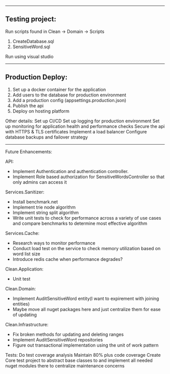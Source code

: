 -------------------------------------------------
Testing project:
-------------------------------------------------

Run scripts found in Clean -> Domain -> Scripts
 1. CreateDatabase.sql
 2. SensitiveWord.sql

Run using visual studio

-------------------------------------------------
Production Deploy:
-------------------------------------------------

1. Set up a docker container for the application
2. Add users to the database for production environment
3. Add a production config (appsettings.production.json)
4. Publish the api
5. Deploy on hosting platform

Other details:
Set up CI/CD
Set up logging for production environment
Set up monitoring for application health and performance checks
Secure the api with HTTPS & TLS certificates
Implement a load balancer
Configure database backups and failover strategy

-------------------------------------------------

Future Enhancements:

API:
- Implement Authentication and authentication controller.
- Implement Role based authorization for SensitiveWordsController so that only admins can access it

Services.Sanitizer:
- Install benchmark.net
- Implement trie node algorithm
- Implement string split algorithm
- Write unit tests to check for performance across a variety of use cases and compare benchmarks to determine most effective algorithm

Services.Cache:
- Research ways to monitor performance
- Conduct load test on the service to check memory utilization based on word list size
- Introduce redis cache when performance degrades?

Clean.Application:
- Unit test

Clean.Domain:
- Implement AuditSensitiveWord entity(I want to expirement with joining entities)
- Maybe move all nuget packages here and just centralize them for ease of updating

Clean.Infrastructure:
- Fix broken methods for updating and deleting ranges
- Implement AuditSensitiveWord repositories
- Figure out transactional implementation using the unit of work pattern

Tests:
Do test coverage analysis
Maintain 80% plus code coverage
Create Core test project to abstract base classes to and implement all needed nuget modules there to centralize maintenance concerns
